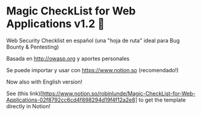 # Magic CheckList for Web Applications v1.2 📝
Web Security Checklist en español (una "hoja de ruta" ideal para Bug Bounty &amp; Pentesting)

Basada en http://owasp.org y aportes personales

Se puede importar y usar con https://www.notion.so (recomendado!)


Now also with English version!

See (this link)[https://www.notion.so/robinlunde/Magic-CheckList-for-Web-Applications-02f8792cc6cd4f898294d19f4f12a2e8] to get the template directly in Notion!
